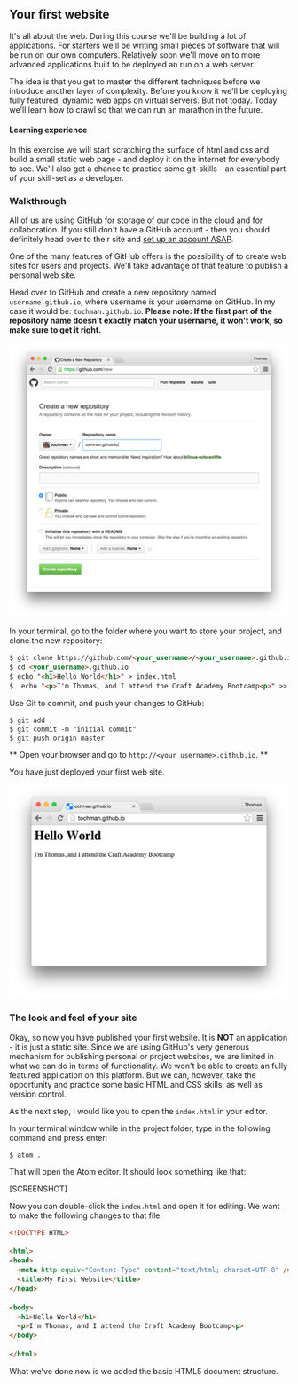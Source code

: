 ## Your first website

It's all about the web. During this course we'll be building a lot of applications. For starters we'll be writing small pieces of software that will be run on our own computers. Relatively soon we'll move on to more advanced applications built to be deployed an run on a web server.

The idea is that you get to master the different techniques before we introduce another layer of complexity. Before you know it we'll be deploying fully featured, dynamic web apps on virtual servers. But not today. Today we'll learn how to crawl so that we can run an marathon in the future.

#### Learning experience
In this exercise we will start scratching the surface of html and css and build a small static web page - and deploy it on the internet for everybody to see. We'll also get a chance to practice some git-skills - an essential part of your skill-set as a developer. 

### Walkthrough

All of us are using GitHub for storage of our code in the cloud and for collaboration. If you still don't have a GitHub account - then you should definitely head over to their site and [set up an account ASAP](https://github.com).

One of the many features of GitHub offers is the possibility of to create web sites for users and projects. We'll take advantage of that feature to publish a personal web site.

Head over to GitHub and create a new repository named `username.github.io`, where username is your username on GitHub. In my case it would be: `tochman.github.io`. **Please note: If the first part of the repository name doesn't exactly match your username, it won't work, so make sure to get it right.**

![](../images/github_io_step1.png)

In your terminal, go to the folder where you want to store your project, and clone the new repository:

```html
$ git clone https://github.com/<your_username>/<your_username>.github.io
$ cd <your_username>.github.io
$ echo "<h1>Hello World</h1>" > index.html
$  echo "<p>I'm Thomas, and I attend the Craft Academy Bootcamp<p>" >> index.html
```

Use Git to commit, and push your changes to GitHub:
```shell
$ git add .
$ git commit -m "initial commit"
$ git push origin master
```

** Open your browser and go to `http://<your_username>.github.io`. **

You have just deployed your first web site. 

![](../images/github_io_step2.png)

### The look and feel of your site

Okay, so now you have published your first website. It is **NOT** an application - it is just a static site. Since we are using GitHub's very generous mechanism for publishing personal or project websites, we are limited in what we can do in terms of functionality. We won't be able to create an fully featured application on this platform. But we can, however, take the opportunity and practice some basic HTML and CSS skills, as well as version control.

As the next step, I would like you to open the `index.html` in your editor.

In your terminal window while in the project folder, type in the following command and press enter:

```shell
$ atom .
```
That will open the Atom editor. It should look something like that:

[SCREENSHOT]

Now you can double-click the `index.html` and open it for editing. We want to make the following changes to that file:

```html
<!DOCTYPE HTML>

<html>
<head>
  <meta http-equiv="Content-Type" content="text/html; charset=UTF-8" />
  <title>My First Website</title>
</head>

<body>
  <h1>Hello World</h1>
  <p>I'm Thomas, and I attend the Craft Academy Bootcamp<p>
</body>

</html>
```

What we've done now is we added the basic HTML5 document structure. 


